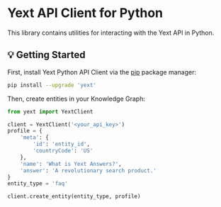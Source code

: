 # Yext API Client for Python
This library contains utilities for interacting with the Yext API in Python.

## 💡 Getting Started

First, install Yext Python API Client via the [pip](https://pip.pypa.io/en/stable/installing) package manager:
```bash
pip install --upgrade 'yext'
```

Then, create entities in your Knowledge Graph:
```python
from yext import YextClient

client = YextClient('<your_api_key>')
profile = {
    'meta': {
        'id': 'entity_id',
        'countryCode': 'US'
    },
    'name': 'What is Yext Answers?',
    'answer': 'A revolutionary search product.'
}
entity_type = 'faq'

client.create_entity(entity_type, profile)
```
